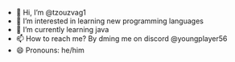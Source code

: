 - 👋 Hi, I’m @tzouzvag1
- 👀 I’m interested in learning new programming languages
- 🌱 I’m currently learning java
- 📫 How to reach me? By dming me on discord @youngplayer56
- 😄 Pronouns: he/him
  

<!---
tzouzvag1/tzouzvag1 is a ✨ special ✨ repository because its `README.md` (this file) appears on your GitHub profile.
You can click the Preview link to take a look at your changes.
--->
